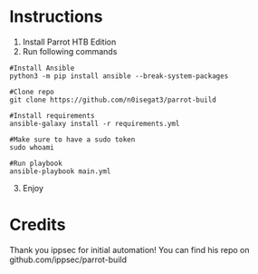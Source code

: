 # Instructions
1. Install Parrot HTB Edition
2. Run following commands
```
#Install Ansible
python3 -m pip install ansible --break-system-packages

#Clone repo
git clone https://github.com/n0isegat3/parrot-build

#Install requirements
ansible-galaxy install -r requirements.yml

#Make sure to have a sudo token
sudo whoami

#Run playbook
ansible-playbook main.yml
```
3. Enjoy

# Credits
Thank you ippsec for initial automation! You can find his repo on github.com/ippsec/parrot-build